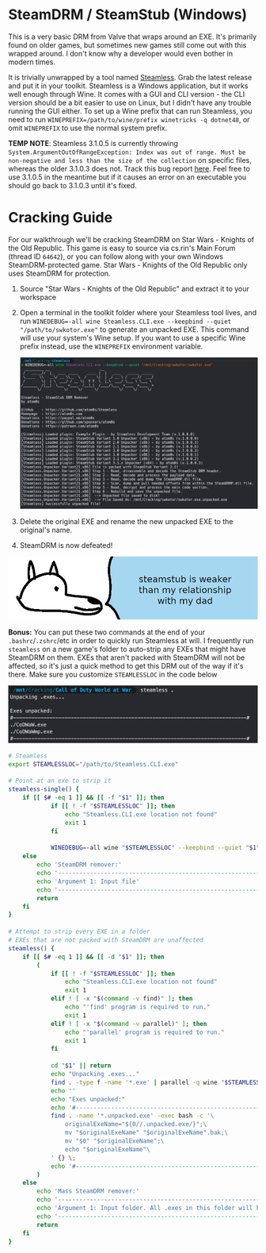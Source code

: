 # **SteamDRM / SteamStub (Windows)**

This is a very basic DRM from Valve that wraps around an EXE. It's primarily found on older games, but sometimes new games still come out with this wrapped around. I don't know why a developer would even bother in modern times.

It is trivially unwrapped by a tool named [Steamless](https://github.com/atom0s/Steamless). Grab the latest release and put it in your toolkit. Steamless is a Windows application, but it works well enough through Wine. It comes with a GUI and CLI version - the CLI version should be a bit easier to use on Linux, but I didn't have any trouble running the GUI either. To set up a Wine prefix that can run Steamless, you need to run `WINEPREFIX=/path/to/wine/prefix winetricks -q dotnet48`, or omit `WINEPREFIX` to use the normal system prefix.

**TEMP NOTE**: Steamless 3.1.0.5 is currently throwing `System.ArgumentOutOfRangeException: Index was out of range. Must be non-negative and less than the size of the collection` on specific files, whereas the older 3.1.0.3 does not. Track this bug report [here](https://github.com/atom0s/Steamless/issues/113). Feel free to use 3.1.0.5 in the meantime but if it causes an error on an executable you should go back to 3.1.0.3 until it's fixed.

# Cracking Guide

For our walkthrough we'll be cracking SteamDRM on Star Wars - Knights of the Old Republic. This game is easy to source via cs.rin's Main Forum (thread ID `64642`), or you can follow along with your own Windows SteamDRM-protected game. Star Wars - Knights of the Old Republic only uses SteamDRM for protection.

1. Source "Star Wars - Knights of the Old Republic" and extract it to your workspace

2. Open a terminal in the toolkit folder where your Steamless tool lives, and run `WINEDEBUG=-all wine Steamless.CLI.exe --keepbind --quiet "/path/to/swkotor.exe"` to generate an unpacked EXE. This command will use your system's Wine setup. If you want to use a specific Wine prefix instead, use the `WINEPREFIX` environment variable.

    ![SWKOTOR Steamless Run](images/SWKOTOR-Steamless.png "Steamless run")

3. Delete the original EXE and rename the new unpacked EXE to the original's name.

4. SteamDRM is now defeated!

![wise yote should call his dad](images/steamstub.png "wise yote should call his dad")

**Bonus:** You can put these two commands at the end of your `.bashrc`/`.zshrc`/etc in order to quickly run Steamless at will. I frequently run `steamless` on a new game's folder to auto-strip any EXEs that might have SteamDRM on them. EXEs that aren't packed with SteamDRM will not be affected, so it's just a quick method to get this DRM out of the way if it's there. Make sure you customize `STEAMLESSLOC` in the code below

![WAW Mass Steamless Run](images/WAW-MassSteamless.png "Mass steamless run")

```bash
# Steamless
export STEAMLESSLOC="/path/to/Steamless.CLI.exe"

# Point at an exe to strip it
steamless-single() {
    if [[ $# -eq 1 ]] && [[ -f "$1" ]]; then
            if [[ ! -f "$STEAMLESSLOC" ]]; then
                echo "Steamless.CLI.exe location not found"
                exit 1
            fi

            WINEDEBUG=-all wine "$STEAMLESSLOC" --keepbind --quiet "$1"
    else
        echo 'SteamDRM remover:'
        echo '-------------------------------------------------------------------------------'
        echo 'Argument 1: Input file'
        echo '-------------------------------------------------------------------------------'
        return
    fi
}

# Attempt to strip every EXE in a folder
# EXEs that are not packed with SteamDRM are unaffected
steamless() {
    if [[ $# -eq 1 ]] && [[ -d "$1" ]]; then
        (
            if [[ ! -f "$STEAMLESSLOC" ]]; then
                echo "Steamless.CLI.exe location not found"
                exit 1
            elif ! [ -x "$(command -v find)" ]; then
                echo "'find' program is required to run."
                exit 1
            elif ! [ -x "$(command -v parallel)" ]; then
                echo "'parallel' program is required to run."
                exit 1
            fi

            cd "$1" || return
            echo "Unpacking .exes..."
            find . -type f -name '*.exe' | parallel -q wine "$STEAMLESSLOC" --keepbind --quiet {} &> /dev/null
            echo ''
            echo "Exes unpacked:"
            echo '#-----------------------------------------------------------------------------#'
            find . -name '*.unpacked.exe' -exec bash -c '\
                originalExeName="${0//.unpacked.exe/}";\
                mv "$originalExeName" "$originalExeName".bak;\
                mv "$0" "$originalExeName";\
                echo "$originalExeName"\
            ' {} \;
            echo '#-----------------------------------------------------------------------------#'
        )
    else
        echo 'Mass SteamDRM remover:'
        echo '-------------------------------------------------------------------------------'
        echo 'Argument 1: Input folder. All .exes in this folder will have their SteamDRM removed.'
        echo '-------------------------------------------------------------------------------'
        return
    fi
}
```
